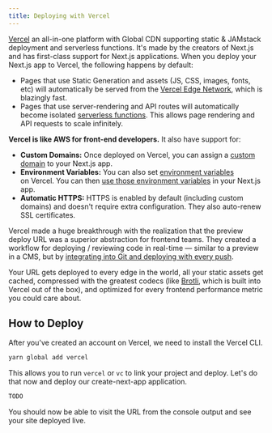 ```yaml
---
title: Deploying with Vercel
---
```


[Vercel](http://vercel.com/) an all-in-one platform with Global CDN supporting static & JAMstack deployment and serverless functions. It's made by the creators of Next.js and has first-class support for Next.js applications. When you deploy your Next.js app to Vercel, the following happens by default:

- Pages that use Static Generation and assets (JS, CSS, images, fonts, etc) will automatically be served from the [Vercel Edge Network](https://vercel.com/edge-network), which is blazingly fast.
- Pages that use server-rendering and API routes will automatically become isolated [serverless functions](https://vercel.com/docs/v2/serverless-functions/introduction). This allows page rendering and API requests to scale infinitely.

**Vercel is like AWS for front-end developers.** It also have support for:

- **Custom Domains:** Once deployed on Vercel, you can assign a [custom domain](https://vercel.com/docs/v2/custom-domains) to your Next.js app.
- **Environment Variables:** You can also set [environment variables](https://zeit.co/docs/v2/build-step#environment-variables) on Vercel. You can then [use those environment variables](https://nextjs.org/docs/api-reference/next.config.js/environment-variables) in your Next.js app.
- **Automatic HTTPS:** HTTPS is enabled by default (including custom domains) and doesn't require extra configuration. They also auto-renew SSL certificates.

Vercel made a huge breakthrough with the realization that the preview deploy URL was a superior abstraction for frontend teams. They created a workflow for deploying / reviewing code in real-time — similar to a preview in a CMS, but by [integrating into Git and deploying with every push](https://vercel.com/github).

Your URL gets deployed to every edge in the world, all your static assets get cached, compressed with the greatest codecs (like [Brotli](https://medium.com/oyotech/how-brotli-compression-gave-us-37-latency-improvement-14d41e50fee4), which is built into Vercel out of the box), and optimized for every frontend performance metric you could care about.

## How to Deploy

After you've created an account on Vercel, we need to install the Vercel CLI.

```bash
yarn global add vercel
```

This allows you to run `vercel` or `vc` to link your project and deploy. Let's do that now and deploy our create-next-app application.

```bash
TODO
```

You should now be able to visit the URL from the console output and see your site deployed live.
